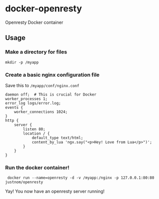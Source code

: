 # docker-openresty
Openresty Docker container

## Usage

### Make a directory for files

```
mkdir -p /myapp
```

### Create a basic nginx configuration file

Save this to `/myapp/conf/nginx.conf`

    daemon off;  # This is crucial for Docker
    worker_processes 1;
    error_log logs/error.log;
    events {
        worker_connections 1024;
    }
    http {
        server {
            listen 80;
            location / {
                default_type text/html;
                content_by_lua 'ngx.say("<p>Hey! Love from Lua</p>")';
            }
        }
    }

### Run the docker container!

```
 docker run --name=openresty -d -v /myapp:/nginx -p 127.0.0.1:80:80 justnom/openresty
```

Yay! You now have an openresty server running!
